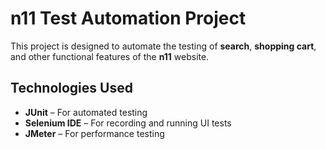 # n11 Test Automation Project  

This project is designed to automate the testing of **search**, **shopping cart**, and other functional features of the **n11** website.  

## Technologies Used  
- **JUnit** – For automated testing  
- **Selenium IDE** – For recording and running UI tests  
- **JMeter** – For performance testing  

